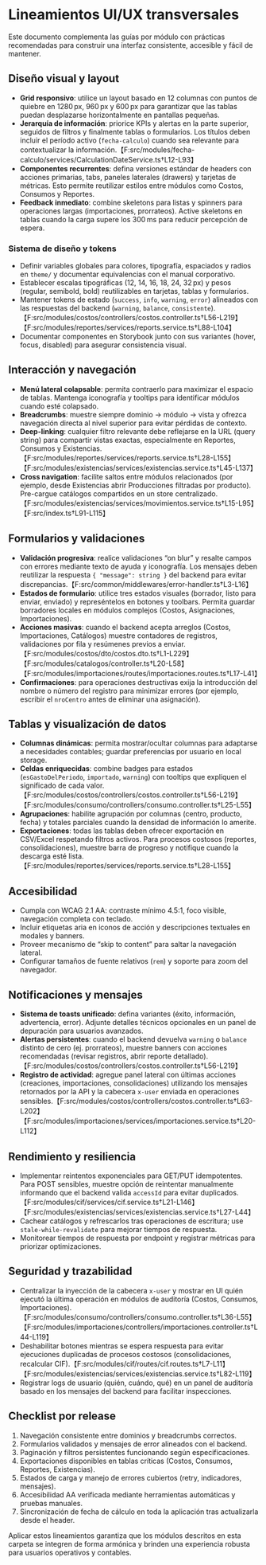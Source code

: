 # Lineamientos UI/UX transversales

Este documento complementa las guías por módulo con prácticas recomendadas para construir una interfaz consistente, accesible y fácil de mantener.

## Diseño visual y layout

- **Grid responsivo**: utilice un layout basado en 12 columnas con puntos de quiebre en 1280 px, 960 px y 600 px para garantizar que las tablas puedan desplazarse horizontalmente en pantallas pequeñas.
- **Jerarquía de información**: priorice KPIs y alertas en la parte superior, seguidos de filtros y finalmente tablas o formularios. Los títulos deben incluir el período activo (`fecha-calculo`) cuando sea relevante para contextualizar la información.【F:src/modules/fecha-calculo/services/CalculationDateService.ts†L12-L93】
- **Componentes recurrentes**: defina versiones estándar de headers con acciones primarias, tabs, paneles laterales (drawers) y tarjetas de métricas. Esto permite reutilizar estilos entre módulos como Costos, Consumos y Reportes.
- **Feedback inmediato**: combine skeletons para listas y spinners para operaciones largas (importaciones, prorrateos). Active skeletons en tablas cuando la carga supere los 300 ms para reducir percepción de espera.

### Sistema de diseño y tokens

- Definir variables globales para colores, tipografía, espaciados y radios en `theme/` y documentar equivalencias con el manual corporativo.
- Establecer escalas tipográficas (12, 14, 16, 18, 24, 32 px) y pesos (regular, semibold, bold) reutilizables en tarjetas, tablas y formularios.
- Mantener tokens de estado (`success`, `info`, `warning`, `error`) alineados con las respuestas del backend (`warning`, `balance`, `consistente`).【F:src/modules/costos/controllers/costos.controller.ts†L56-L219】【F:src/modules/reportes/services/reports.service.ts†L88-L104】
- Documentar componentes en Storybook junto con sus variantes (hover, focus, disabled) para asegurar consistencia visual.

## Interacción y navegación

- **Menú lateral colapsable**: permita contraerlo para maximizar el espacio de tablas. Mantenga iconografía y tooltips para identificar módulos cuando esté colapsado.
- **Breadcrumbs**: muestre siempre dominio → módulo → vista y ofrezca navegación directa al nivel superior para evitar pérdidas de contexto.
- **Deep-linking**: cualquier filtro relevante debe reflejarse en la URL (query string) para compartir vistas exactas, especialmente en Reportes, Consumos y Existencias.【F:src/modules/reportes/services/reports.service.ts†L28-L155】【F:src/modules/existencias/services/existencias.service.ts†L45-L137】
- **Cross navigation**: facilite saltos entre módulos relacionados (por ejemplo, desde Existencias abrir Producciones filtradas por producto). Pre-cargue catálogos compartidos en un store centralizado.【F:src/modules/existencias/services/movimientos.service.ts†L15-L95】【F:src/index.ts†L91-L115】

## Formularios y validaciones

- **Validación progresiva**: realice validaciones “on blur” y resalte campos con errores mediante texto de ayuda y iconografía. Los mensajes deben reutilizar la respuesta `{ "message": string }` del backend para evitar discrepancias.【F:src/common/middlewares/error-handler.ts†L3-L16】
- **Estados de formulario**: utilice tres estados visuales (borrador, listo para enviar, enviado) y represéntelos en botones y toolbars. Permita guardar borradores locales en módulos complejos (Costos, Asignaciones, Importaciones).
- **Acciones masivas**: cuando el backend acepta arreglos (Costos, Importaciones, Catálogos) muestre contadores de registros, validaciones por fila y resúmenes previos a enviar.【F:src/modules/costos/dto/costos.dto.ts†L1-L229】【F:src/modules/catalogos/controller.ts†L20-L58】【F:src/modules/importaciones/routes/importaciones.routes.ts†L17-L41】
- **Confirmaciones**: para operaciones destructivas exija la introducción del nombre o número del registro para minimizar errores (por ejemplo, escribir el `nroCentro` antes de eliminar una asignación).

## Tablas y visualización de datos

- **Columnas dinámicas**: permita mostrar/ocultar columnas para adaptarse a necesidades contables; guardar preferencias por usuario en local storage.
- **Celdas enriquecidas**: combine badges para estados (`esGastoDelPeriodo`, `importado`, `warning`) con tooltips que expliquen el significado de cada valor.【F:src/modules/costos/controllers/costos.controller.ts†L56-L219】【F:src/modules/consumo/controllers/consumo.controller.ts†L25-L55】
- **Agrupaciones**: habilite agrupación por columnas (centro, producto, fecha) y totales parciales cuando la densidad de información lo amerite.
- **Exportaciones**: todas las tablas deben ofrecer exportación en CSV/Excel respetando filtros activos. Para procesos costosos (reportes, consolidaciones), muestre barra de progreso y notifique cuando la descarga esté lista.【F:src/modules/reportes/services/reports.service.ts†L28-L155】

## Accesibilidad

- Cumpla con WCAG 2.1 AA: contraste mínimo 4.5:1, foco visible, navegación completa con teclado.
- Incluir etiquetas aria en iconos de acción y descripciones textuales en modales y banners.
- Proveer mecanismo de “skip to content” para saltar la navegación lateral.
- Configurar tamaños de fuente relativos (`rem`) y soporte para zoom del navegador.

## Notificaciones y mensajes

- **Sistema de toasts unificado**: defina variantes (éxito, información, advertencia, error). Adjunte detalles técnicos opcionales en un panel de depuración para usuarios avanzados.
- **Alertas persistentes**: cuando el backend devuelva `warning` o `balance` distinto de cero (ej. prorrateos), muestre banners con acciones recomendadas (revisar registros, abrir reporte detallado).【F:src/modules/costos/controllers/costos.controller.ts†L56-L219】
- **Registro de actividad**: agregue panel lateral con últimas acciones (creaciones, importaciones, consolidaciones) utilizando los mensajes retornados por la API y la cabecera `x-user` enviada en operaciones sensibles.【F:src/modules/costos/controllers/costos.controller.ts†L63-L202】【F:src/modules/importaciones/services/importaciones.service.ts†L20-L112】

## Rendimiento y resiliencia

- Implementar reintentos exponenciales para GET/PUT idempotentes. Para POST sensibles, muestre opción de reintentar manualmente informando que el backend valida `accessId` para evitar duplicados.【F:src/modules/cif/services/cif.service.ts†L21-L146】【F:src/modules/existencias/services/existencias.service.ts†L27-L44】
- Cachear catálogos y refrescarlos tras operaciones de escritura; use `stale-while-revalidate` para mejorar tiempos de respuesta.
- Monitorear tiempos de respuesta por endpoint y registrar métricas para priorizar optimizaciones.

## Seguridad y trazabilidad

- Centralizar la inyección de la cabecera `x-user` y mostrar en UI quién ejecutó la última operación en módulos de auditoría (Costos, Consumos, Importaciones).【F:src/modules/consumo/controllers/consumo.controller.ts†L36-L55】【F:src/modules/importaciones/controllers/importaciones.controller.ts†L44-L119】
- Deshabilitar botones mientras se espera respuesta para evitar ejecuciones duplicadas de procesos costosos (consolidaciones, recalcular CIF).【F:src/modules/cif/routes/cif.routes.ts†L7-L11】【F:src/modules/existencias/services/existencias.service.ts†L82-L119】
- Registrar logs de usuario (quién, cuándo, qué) en un panel de auditoría basado en los mensajes del backend para facilitar inspecciones.

## Checklist por release

1. Navegación consistente entre dominios y breadcrumbs correctos.
2. Formularios validados y mensajes de error alineados con el backend.
3. Paginación y filtros persistentes funcionando según especificaciones.
4. Exportaciones disponibles en tablas críticas (Costos, Consumos, Reportes, Existencias).
5. Estados de carga y manejo de errores cubiertos (retry, indicadores, mensajes).
6. Accesibilidad AA verificada mediante herramientas automáticas y pruebas manuales.
7. Sincronización de fecha de cálculo en toda la aplicación tras actualizarla desde el header.

Aplicar estos lineamientos garantiza que los módulos descritos en esta carpeta se integren de forma armónica y brinden una experiencia robusta para usuarios operativos y contables.
